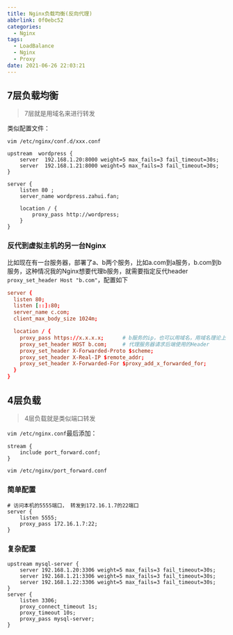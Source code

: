 ```yaml
---
title: Nginx负载均衡(反向代理)
abbrlink: 0f0ebc52
categories:
  - Nginx
tags:
  - LoadBalance
  - Nginx
  - Proxy
date: 2021-06-26 22:03:21
---
```


## 7层负载均衡

> 7层就是用域名来进行转发

类似配置文件：

`vim /etc/nginx/conf.d/xxx.conf`

```text
upstream  wordpress {
    server  192.168.1.20:8000 weight=5 max_fails=3 fail_timeout=30s;
    server  192.168.1.21:8000 weight=5 max_fails=3 fail_timeout=30s;
}

server {
    listen 80 ;
    server_name wordpress.zahui.fan;

    location / {
        proxy_pass http://wordpress;
    }
}

```

### 反代到虚拟主机的另一台Nginx

比如现在有一台服务器，部署了a、b两个服务，比如a.com到a服务，b.com到b服务，这种情况我的Nginx想要代理b服务，就需要指定反代header `proxy_set_header Host "b.com"`，配置如下

```conf
server {
  listen 80;
  listen [::]:80;
  server_name c.com;
  client_max_body_size 1024m;

  location / {
    proxy_pass https://x.x.x.x;      # b服务的ip，也可以用域名，用域名理论上不需要下面这条。
    proxy_set_header HOST b.com;     # 代理服务器请求后端使用的Header
    proxy_set_header X-Forwarded-Proto $scheme;
    proxy_set_header X-Real-IP $remote_addr;
    proxy_set_header X-Forwarded-For $proxy_add_x_forwarded_for;
  }
}
```

## 4层负载

> 4层负载就是类似端口转发

`vim /etc/nginx.conf`最后添加：

```text
stream {
    include port_forward.conf;
}
```

`vim /etc/nginx/port_forward.conf`

### 简单配置

```text
# 访问本机的5555端口， 转发到172.16.1.7的22端口
server {
    listen 5555;
    proxy_pass 172.16.1.7:22;
}
```

### 复杂配置

```text
upstream mysql-server {
    server 192.168.1.20:3306 weight=5 max_fails=3 fail_timeout=30s;
    server 192.168.1.21:3306 weight=5 max_fails=3 fail_timeout=30s;
    server 192.168.1.22:3306 weight=5 max_fails=3 fail_timeout=30s;
}
server {
    listen 3306;
    proxy_connect_timeout 1s;
    proxy_timeout 10s;
    proxy_pass mysql-server;
}
```
